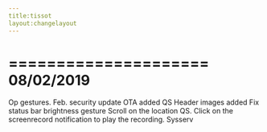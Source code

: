 ```yaml
---
title:tissot
layout:changelayout
---
```

=====================
    08/02/2019
=====================

Op gestures. 
Feb. security update 
OTA added 
QS Header images added 
Fix status bar brightness gesture 
Scroll on the location QS.
Click on the screenrecord notification to play the recording.
Sysserv
